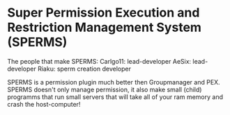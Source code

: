 Super Permission Execution and Restriction Management System (SPERMS)
======

The people that make SPERMS:
Carlgo11: lead-developer
AeSix: lead-developer
Riaku: sperm creation developer

SPERMS is a permission plugin much better then Groupmanager and PEX. SPERMS doesn't only manage permission,
it also make small (child) programms that run small servers that will take all of your ram memory and crash the host-computer!

